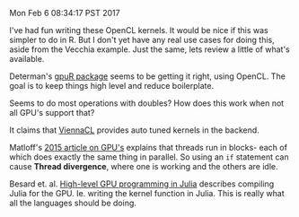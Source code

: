Mon Feb  6 08:34:17 PST 2017

I've had fun writing these OpenCL kernels. It would be nice if this was
simpler to do in R. But I don't yet have any real use cases for doing this,
aside from the Vecchia example. Just the same, lets review a little of
what's available.

Determan's [gpuR
package](https://www.r-bloggers.com/r-gpu-programming-for-all-with-gpur/)
seems to be getting it right, using OpenCL. The goal is to keep things high
level and reduce boilerplate.

Seems to do most operations with doubles? How does this work when not all
GPU's support that?

It claims that
[ViennaCL](http://viennacl.sourceforge.net/viennacl-about.html) provides
auto tuned kernels in the backend. 

Matloff's [2015 article on
GPU's](https://www.r-bloggers.com/parallel-programming-with-gpus-and-r/)
explains that threads run in blocks- each of which does exactly the same
thing in parallel. So using an `if` statement can cause __Thread
divergence__, where one is working and the others are idle.

Besard et. al. [High-level GPU programming in
Julia](https://arxiv.org/pdf/1604.03410.pdf) describes compiling Julia for
the GPU. Ie. writing the kernel function in Julia. This is really what all
the languages should be doing.
